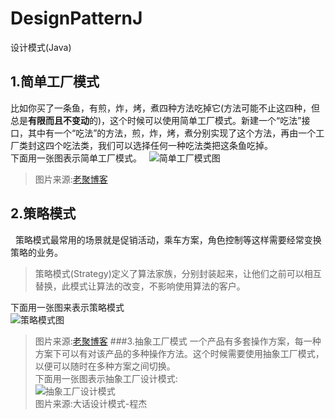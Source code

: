 # DesignPatternJ
设计模式(Java)

## 1.简单工厂模式
   比如你买了一条鱼，有煎，炸，烤，煮四种方法吃掉它(方法可能不止这四种，但总是**有限而且不变动**的)，这个时候可以使用简单工厂模式。新建一个“吃法”接口，其中有一个“吃法”的方法，煎，炸，烤，煮分别实现了这个方法，再由一个工厂类封这四个吃法类，我们可以选择任何一种吃法类把这条鱼吃掉。   
   下面用一张图表示简单工厂模式。
   ![简单工厂模式图][1]    
   > 图片来源:[老聚博客][2]   
## 2.策略模式
   策略模式最常用的场景就是促销活动，乘车方案，角色控制等这样需要经常变换策略的业务。 
   
   > 策略模式(Strategy)定义了算法家族，分别封装起来，让他们之前可以相互替换，此模式让算法的改变，不影响使用算法的客户。
   
   下面用一张图来表示策略模式   
   ![策略模式图][3]   
   > 图片来源:[老聚博客][2]
###3.抽象工厂模式
   一个产品有多套操作方案，每一种方案下可以有对该产品的多种操作方法。这个时候需要使用抽象工厂模式，以便可以随时在多种方案之间切换。   
   下面用一张图表示抽象工厂设计模式:   
   ![抽象工厂设计模式][4]   
   > 图片来源:大话设计模式-程杰

[1]: http://pic002.cnblogs.com/images/2012/155937/2012070214562479.png "简单工厂模式图"
[2]: http://www.cnblogs.com/wangjq/
[3]: http://pic002.cnblogs.com/images/2012/155937/2012070310013466.png "策略模式图"
[4]: http://wx3.sinaimg.cn/mw690/9cac8bffly1fha4khgq39j20nn0i0ju5.jpg "抽象工厂设计模式"
  


